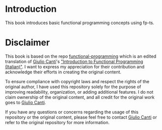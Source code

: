 # Introduction

This book introduces basic functional programming concepts using fp-ts.

# Disclaimer

This book is based on the repo [functional-programming](https://github.com/enricopolanski/functional-programming) which is an edited translation of [Giulio Canti](https://gcanti.github.io/about.html)'s ["Introduction to Functional Programming (Italian)"](https://github.com/gcanti/functional-programming).
I want to express my appreciation for their contribution and acknowledge their efforts in creating the original content.

To ensure compliance with copyright laws and respect the rights of the original author, I have used this repository solely for the purpose of improving readability, organization, or adding additional features.
I do not claim ownership of the original content, and all credit for the original work goes to [Giulio Canti](https://gcanti.github.io/about.html).

If you have any questions or concerns regarding the usage of this repository or the original content, please feel free to contact [Giulio Canti](https://gcanti.github.io/about.html) or refer to the original repository for more information.
